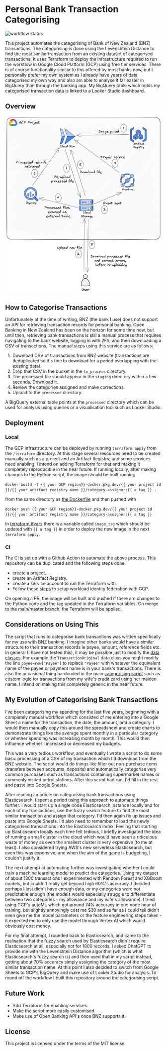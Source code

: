 # Personal Bank Transaction Categorising

![workflow status](https://github.com/Wallace99/budgeting/actions/workflows/deploy.yml/badge.svg)

This project automates the categorising of Bank of New Zealand (BNZ) transactions. The 
categorising is done using the Levenshtein Distance to find the most similar transaction from an existing dataset of categorised 
transactions.
It uses Terraform to deploy the infrastructure required to run the workflow in Google Cloud Platform (GCP) using free tier services.
There is of course functionality similar to this offered by most banks now, but I personally prefer my own system as I already have 
years of data categorised my own way and also am able to analyse it far easier in BigQuery than through the banking app. My BigQuery table
which holds my categorised transaction data is linked to a Looker Studio dashboard.

## Overview

![diagram](gcp-diagram.png)

## How to Categorise Transactions

Unfortunately at the time of writing, BNZ (the bank I use) does not support an API for retrieving transaction records for personal banking. 
Open Banking in New Zealand has been on the horizon for some time now, but until then, retrieving bank transactions is still a manual process that 
requires navigating to the bank website, logging in with 2FA, and then downloading a CSV of transactions. The manual steps using this service are 
as follows:
1. Download CSV of transactions from BNZ website (transactions are deduplicated so it's fine to download for a period overlapping with the existing data).
2. Drop that CSV in the bucket in the `to_process` directory.
3. The processed file should appear in the `staging` directory within a few seconds. Download it.
4. Review the categories assigned and make corrections.
5. Upload to the `processed` directory.

A BigQuery external table points at the `processed` directory which can be used for analysis using queries or a visualisation tool such as Looker Studio.

## Deployment

### Local

The GCP infrastructure can be deployed by running `terraform apply` from the `/terraform` directory. At this stage several resources need to 
be created manually such as a project and an Artifact Registry, and some services need enabling. I intend on adding Terraform for that and making 
it completely reproducible in the near future. If running locally, after making changes to the Python script, the image should be built running 

`docker build -t {{ your GCP region}}-docker.pkg.dev/{{ your project id }}/{{ your artifact registry name }}/category-assigner:{{ a tag }} .` 

from the same directory as [the Dockerfile](Dockerfile) and then pushed with 

`docker push {{ your GCP region}}-docker.pkg.dev/{{ your project id }}/{{ your artifact registry name }}/category-assigner:{{ a tag }}`

In [terraform.tfvars](terraform/terraform.tfvars) there is a variable called `image_tag` which should be updated with `{{ a tag }}` in order to deploy 
the new image in the next `terraform apply`.

### CI

The CI is set up with a Github Action to automate the above process. This repository can be duplicated and the following steps done:
- create a project.
- create an Artifact Registry.
- create a service account to run the Terraform with.
- Follow these [steps](https://cloud.google.com/iam/docs/workload-identity-federation-with-deployment-pipelines) to setup workload identity federation with GCP.

On opening a PR, the image will be built and pushed if there are changes to the Python code and the tag updated in the Terraform variables.
On merge to the main/master branch, the Terraform will be applied.

## Considerations on Using This

The script that runs to categorise bank transactions was written specifically for my use with BNZ banking. I imagine other banks would have 
a similar structure to their transaction records ie payee, amount, reference fields etc. In general (I have not tested this), it may be possible just to modify the 
[data classes](python/src/data_classes.py). For example the `TransactionOriginal` data class you might modify the line `payee=row["Payee"]` to replace `"Payee"` with
whatever the equivalent name of the payee or payment name is in your bank's transactions. There is also the occasional thing hardcoded in the main [categorising script](python/src/category_assigner_v2.py)
such as custom logic for transactions from my wife's credit card using her maiden name. I intend on making this completely generic in the near future.

## My Evolution of Categorising Bank Transactions

I've been categorising my spending for the last five years, beginning with a completely manual workflow which consisted of me entering into a Google
Sheet a name for the transaction, the date, the amount, and a category. I would then manually copy this around the spreadsheet and create charts to demonstrate
things like the average spent monthly in a particular category or whether spending was increasing month by month. This would then influence whether I 
increased or decreased my budgets.

This was a very tedious workflow, and eventually I wrote a script to do some basic processing of a CSV of my transaction which I'd download from the BNZ website.
The script would do things like filter out non-purchase items (transfers between accounts, deposits) and automatically categorise very common purchases such as transactions
containing supermarket names or commonly visited petrol stations. After this script had run, I'd fill in the rest and paste into Google Sheets.

After reading an article on categorising bank transactions using Elasticsearch, I spent a period using this approach to automate things further. I would start up
a single node Elasticsearch instance locally and for each of my transactions, use the fuzzy search feature to find the most similar transaction and assign that 
category. I'd then again fix up issues and paste into Google Sheets. I'd also need to remember to load the newly categorised transactions into the Elasticsearch 
index. Feeling that starting up Elasticsearch locally each time felt tedious, I briefly investigated the idea of running a small cluster in the cloud which would have
been a ridiculous waste of money as even the smallest cluster is very expensive (to me at least). I also considered trying AWS's new serverless Elasticsearch, but even this
was expensive, and when the aim of the game is budgeting, I couldn't justify it.

The next attempt at automating further was investigating whether I could train a machine learning model to predict the categories. Using my dataset of about 1800
transactions I experimented with Random Forest and XGBoost models, but couldn't really get beyond high 60%'s accuracy. I decided perhaps I just didn't have enough data,
or my categories were not predictable enough (the models would especially struggle to differentiate between two categories - my allowance and my wife's allowance). I 
tried using GCP's autoML which got around 74% accuracy in one node hour of training, but slightly annoyingly cost me $30 and as far as I could tell didn't even give me the model parameters or
the feature engineering steps taken - it expected me to only use the model through Vertex AI which would obviously cost money.

For my final attempt, I rounded back to Elasticsearch, and came to the realisation that the fuzzy search used by Elasticsearch didn't require Elasticsearch at all, especially not
for 1800 records. I asked ChatGPT to provide me with the Levenshtein Distance algorithm (which is what Elasticsearch's fuzzy search is) and then used that in my script instead, getting about 
70% accuracy simply assigning the category of the most similar transaction name. At this point I also decided to switch from Google Sheets to GCP's BigQuery and make use of
Looker Studio for analysis. To round off the workflow I built this repository around the categorising script. 

## Future Work

- Add Terraform for enabling services.
- Make the script more easily customised.
- Make use of Open Banking API's once BNZ supports it.

## License 

This project is licensed under the terms of the MIT license.
